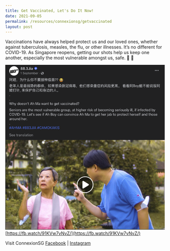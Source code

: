 ```yaml
---
title: Get Vaccinated, Let's Do It Now!
date: 2021-09-05
permalink: /resources/connexionsg/getvaccinated
layout: post
---
```

Vaccinations have always helped protect us and our loved ones, whether against tuberculosis, measles, the flu, or other illnesses. It’s no different for COVID-19. As Singapore reopens, getting our shots help us keep one another, especially the most vulnerable amongst us, safe. 💉 💪

[![Alt text for image on Isomer site](/images/getvax.png)](https://fb.watch/91KVw7vNvZ/)
[https://fb.watch/91KVw7vNvZ/](https://fb.watch/91KVw7vNvZ/)

Visit ConnexionSG [Facebook](https://www.facebook.com/ConnexionSG) | [Instagram](https://www.instagram.com/connexionsg/)